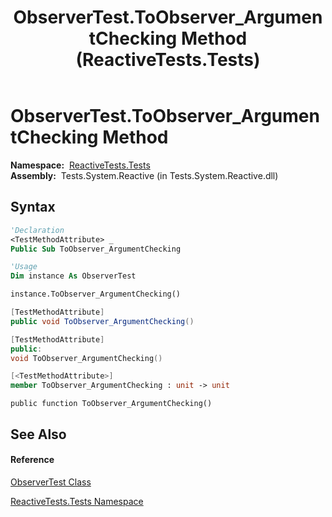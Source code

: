 ﻿---
title: ObserverTest.ToObserver_ArgumentChecking Method  (ReactiveTests.Tests)
TOCTitle: ToObserver_ArgumentChecking Method
ms:assetid: M:ReactiveTests.Tests.ObserverTest.ToObserver_ArgumentChecking
ms:mtpsurl: https://msdn.microsoft.com/en-us/library/reactivetests.tests.observertest.toobserver_argumentchecking(v=VS.103)
ms:contentKeyID: 36619952
ms.date: 06/28/2011
mtps_version: v=VS.103
f1_keywords:
- ReactiveTests.Tests.ObserverTest.ToObserver_ArgumentChecking
dev_langs:
- CSharp
- JScript
- VB
- FSharp
- c++
---

# ObserverTest.ToObserver\_ArgumentChecking Method

**Namespace:**  [ReactiveTests.Tests](hh289046\(v=vs.103\).md)  
**Assembly:**  Tests.System.Reactive (in Tests.System.Reactive.dll)

## Syntax

``` vb
'Declaration
<TestMethodAttribute> _
Public Sub ToObserver_ArgumentChecking
```

``` vb
'Usage
Dim instance As ObserverTest

instance.ToObserver_ArgumentChecking()
```

``` csharp
[TestMethodAttribute]
public void ToObserver_ArgumentChecking()
```

``` c++
[TestMethodAttribute]
public:
void ToObserver_ArgumentChecking()
```

``` fsharp
[<TestMethodAttribute>]
member ToObserver_ArgumentChecking : unit -> unit 
```

``` jscript
public function ToObserver_ArgumentChecking()
```

## See Also

#### Reference

[ObserverTest Class](hh289097\(v=vs.103\).md)

[ReactiveTests.Tests Namespace](hh289046\(v=vs.103\).md)

